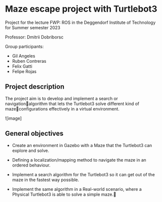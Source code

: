 # Maze escape project with Turtlebot3

Project for the lecture FWP: ROS in the Deggendorf Institute of Technology for Summer semester 2023

Professor: Dmitrii Dobriborsc

Group participants:
- Gil Angeles
- Ruben Contreras
- Felix Gatti
- Felipe Rojas

## Project description

The project aim is to develop and implement a search or navigationalgorithm that lets the Turtlebot3 solve different kind of mazeconfigurations effectively in a virtual environment.

![image]

## General objectives

- Create an environment in Gazebo with a Maze that the Turtlebot3 can explore and solve.​

- Defining a localization/mapping method to navigate the maze in an ordered behaviour.

- Implement a search algorithm for the Turtlebot3 so it can get out of the maze in the fastest way possible.​

- Implement the same algorithm in a Real-world scenario, where a Physical Turtlebot3 is able to solve a simple maze.​

